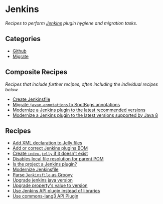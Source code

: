 # Jenkins

_Recipes to perform [Jenkins](https://www.jenkins.io/) plugin hygiene and migration tasks._

## Categories

* [Github](/recipes/jenkins/github)
* [Migrate](/recipes/jenkins/migrate)

## Composite Recipes

_Recipes that include further recipes, often including the individual recipes below._

* [Create Jenkinsfile](./createjenkinsfile.md)
* [Migrate `javax.annotations` to SpotBugs annotations](./javaxannotationstospotbugs.md)
* [Modernize a Jenkins plugin to the latest recommended versions](./modernizeplugin.md)
* [Modernize a Jenkins plugin to the latest versions supported by Java 8](./modernizepluginforjava8.md)

## Recipes

* [Add XML declaration to Jelly files](./addjellyxmldeclaration.md)
* [Add or correct Jenkins plugins BOM](./addpluginsbom.md)
* [Create `index.jelly` if it doesn't exist](./createindexjelly.md)
* [Disables local file resolution for parent POM](./disablelocalresolutionforparentpom.md)
* [Is the project a Jenkins plugin?](./isjenkinsplugin.md)
* [Modernize Jenkinsfile](./modernizejenkinsfile.md)
* [Parse `Jenkinsfile` as Groovy](./jenkinsfileasgroovy.md)
* [Upgrade jenkins java version](./upgradejavaversion.md)
* [Upgrade property's value to version](./upgradeversionproperty.md)
* [Use Jenkins API plugin instead of libraries](./replacelibrarieswithapiplugin.md)
* [Use commons-lang3 API Plugin](./commonslang3toapiplugin.md)


